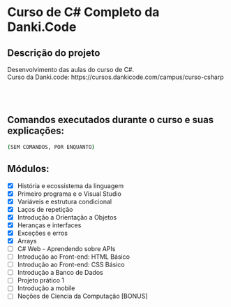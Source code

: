 # Curso de C# Completo da Danki.Code

## Descrição do projeto
<p align="justify">
  Desenvolvimento das aulas do curso de C#. <br>
  Curso da Danki.code: https://cursos.dankicode.com/campus/curso-csharp
</p>

<br><br>
<h2>Comandos executados durante o curso e suas explicações:</h2>

```bash
(SEM COMANDOS, POR ENQUANTO)
```


## Módulos:
- [x] História e ecossistema da linguagem <br>
- [x] Primeiro programa e o Visual Studio <br>
- [x] Variáveis e estrutura condicional <br>
- [x] Laços de repetição <br>
- [x] Introdução a Orientação a Objetos <br>
- [x] Heranças e interfaces <br>
- [x] Exceções e erros <br>
- [x] Arrays <br>
- [ ] C# Web - Aprendendo sobre APIs <br>
- [ ] Introdução ao Front-end: HTML Básico <br>
- [ ] Introdução ao Front-end: CSS Básico <br>
- [ ] Introdução a Banco de Dados <br>
- [ ] Projeto prático 1 <br>
- [ ] Introdução a mobile <br>
- [ ] Noções de Ciencia da Computação [BONUS]